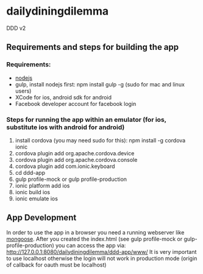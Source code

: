 # dailydiningdilemma

DDD v2

## Requirements and steps for building the app

### Requirements:
- [nodejs](http://nodejs.org/)
- gulp, install nodejs first: npm install gulp -g (sudo for mac and linux users)
- XCode for ios, android sdk for android
- Facebook developer account for facebook login

### Steps for running the app within an emulator (for ios, substitute ios with android for android)
1. install cordova (you may need sudo for this): npm install -g cordova ionic
2. cordova plugin add org.apache.cordova.device
3. cordova plugin add org.apache.cordova.console
4. cordova plugin add com.ionic.keyboard
5. cd ddd-app
6. gulp profile-mock or gulp profile-production 
7. ionic platform add ios
8. ionic build ios
9. ionic emulate ios

## App Development
In order to use the app in a browser you need a running webserver like [mongoose](http://cesanta.com/mongoose.shtml).
After you created the index.html (see gulp profile-mock or gulp-profile-production) you can access the app via:
http://127.0.0.1:8080/dailydiningdilemma/ddd-app/www/
It is very important to use localhost otherwise the login will not work in production mode (origin of callback for oauth must be localhost)

